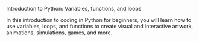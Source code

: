Introduction to Python: Variables, functions, and loops

In this introduction to coding in Python for beginners, you will learn how to use variables, loops, and functions to create visual and interactive artwork, animations, simulations, games, and more. 
